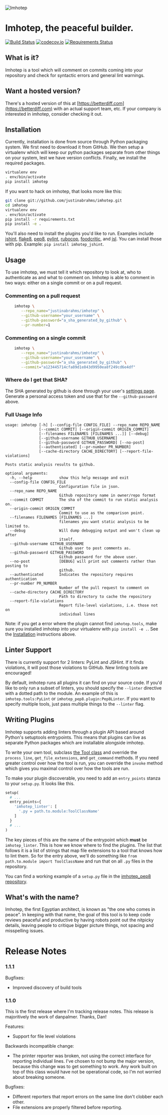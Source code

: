 ![Imhotep](https://raw.github.com/justinabrahms/imhotep/master/imhotep.png)
# Imhotep, the peaceful builder.

[![Build Status](https://travis-ci.org/justinabrahms/imhotep.png?branch=master)](https://travis-ci.org/justinabrahms/imhotep)
[![codecov.io](http://codecov.io/github/justinabrahms/imhotep/coverage.svg?branch=master)](http://codecov.io/github/justinabrahms/imhotep?branch=master)
[![Requirements Status](https://requires.io/github/justinabrahms/imhotep/requirements.png?branch=master)](https://requires.io/github/justinabrahms/imhotep/requirements/?branch=master)

## What is it?
Imhotep is a tool which will comment on commits coming into your
repository and check for syntactic errors and general lint
warnings.

## Want a hosted version?

There's a hosted version of this at
[https://betterdiff.com](https://betterdiff.com) with an actual support
team, etc. If your company is interested in imhotep, consider checking
it out.

## Installation

Currently, installation is done from source through Python packaging
system. We first need to download it from GitHub. We then setup a
virtualenv which will keep our python packages separate from other
things on your system, lest we have version conflicts. Finally, we
install the required packages.

```bash
virtualenv env
. env/bin/activate
pip install imhotep
```

If you want to hack on imhotep, that looks more like this:

```bash
git clone git://github.com/justinabrahms/imhotep.git
cd imhotep
virtualenv env
. env/bin/activate
pip install -r requirements.txt
pip install -e .
```

You'll also need to install the plugins you'd like to run. Examples
include [jshint](https://github.com/justinabrahms/imhotep_jshint),
[flake8](https://github.com/glogiotatidis/imhotep_flake8),
[pep8](https://github.com/justinabrahms/imhotep_pep8), 
[pylint](https://github.com/justinabrahms/imhotep_pylint),
[rubocop](https://github.com/scottjab/imhotep_rubocop),
[foodcritic](https://github.com/scottjab/imhotep_foodcritic),
and [jsl](https://github.com/mghayes/imhotep_jsl). You can
install those with pip. Example: `pip install imhotep_jshint`.

## Usage

To use imhotep, we must tell it which repository to look at, who to
authenticate as and what to comment on. Imhotep is able to comment in
two ways: either on a single commit or on a pull request.


### Commenting on a pull request
```bash
    imhotep \
       --repo_name="justinabrahms/imhotep" \
       --github-username="your_username" \
       --github-password="a_sha_generated_by_github" \
       --pr-number=1
```

### Commenting on a single commit
```bash
    imhotep \
       --repo_name="justinabrahms/imhotep" \
       --github-username="your_username" \
       --github-password="a_sha_generated_by_github" \
       --commit="a123445714cfa89d1e843d9950ea8f249cd6e4df"
```

### Where do I get that SHA?

The SHA generated by github is done through your user's [settings
page](https://github.com/settings/applications). Generate a personal
access token and use that for the `--github-password` above.

### Full Usage Info
```
usage: imhotep [-h] [--config-file CONFIG_FILE] --repo_name REPO_NAME
               [--commit COMMIT] [--origin-commit ORIGIN_COMMIT]
               [--filenames FILENAMES [FILENAMES ...]] [--debug]
               [--github-username GITHUB_USERNAME]
               [--github-password GITHUB_PASSWORD] [--no-post]
               [--authenticated] [--pr-number PR_NUMBER]
               [--cache-directory CACHE_DIRECTORY] [--report-file-violations]

Posts static analysis results to github.

optional arguments:
  -h, --help            show this help message and exit
  --config-file CONFIG_FILE
                        Configuration file in json.
  --repo_name REPO_NAME
                        Github repository name in owner/repo format
  --commit COMMIT       The sha of the commit to run static analysis on.
  --origin-commit ORIGIN_COMMIT
                        Commit to use as the comparison point.
  --filenames FILENAMES [FILENAMES ...]
                        filenames you want static analysis to be limited to.
  --debug               Will dump debugging output and won't clean up after
                        itself.
  --github-username GITHUB_USERNAME
                        Github user to post comments as.
  --github-password GITHUB_PASSWORD
                        Github password for the above user.
  --no-post             [DEBUG] will print out comments rather than posting to
                        github.
  --authenticated       Indicates the repository requires authentication
  --pr-number PR_NUMBER
                        Number of the pull request to comment on
  --cache-directory CACHE_DIRECTORY
                        Path to directory to cache the repository
  --report-file-violations
                        Report file-level violations, i.e. those not on
                        individual lines
```

Note: if you get a error where the plugin cannot find `imhotep.tools`, make
sure you installed imhotep into your virtualenv with `pip install -e .`. See
the [Installation](#installation) instructions above.

## Linter Support

There is currently support for 2 linters: PyLint and JSHint. If it
finds violations, it will post those violations to GitHub. New linting
tools are encouraged!

By default, imhotep runs all plugins it can find on your source
code. If you'd like to only run a subset of linters, you should
specify the `--linter` directive with a dotted path to the module. An
example of this is `imhotep.tools:PyLint` or
`imhotep_pep8.plugin:Pep8Linter`. If you want to specify multiple
tools, just pass multiple things to the `--linter` flag.

## Writing Plugins

Imhotep supports adding linters through a plugin API based around
Python's setuptools entrypoints. This means that plugins can live as
separate Python packages which are installable alongside imhotep.

To write your own tool, subclass [the Tool
class](https://github.com/justinabrahms/imhotep/blob/master/imhotep/tools.py)
and override the `process_line`, `get_file_extensions`, and
`get_command` methods. If you need greater control over how the tool
is run, you can override the `invoke` method which gives you maximal
control over how the tools are run.

To make your plugin discoverable, you need to add an `entry_points`
stanza to your `setup.py`. It looks like this.

```python
setup(
  # ...
  entry_points={
    'imhotep_linter': [
      '.py = path.to.module:ToolClassName'
    ]
  }
  # ...
)
```

The key pieces of this are the name of the entrypoint which **must**
be `imhotep_linter`. This is how we know where to find the
plugins. The list that follows it is a list of strings that map file
extensions to a tool that knows how to lint them. So for the entry
above, we'll do something like `from path.to.module import
ToolClassName` and run that on all `.py` files in the repository.

You can find a working example of a `setup.py` file in the
[imhotep_pep8
repository](https://github.com/justinabrahms/imhotep_pep8/blob/master/setup.py).

## What's with the name?

Imhotep, the first Egyptian architect, is known as "the one who comes
in peace". In keeping with that name, the goal of this tool is to keep
code reviews peaceful and productive by having robots point out the
nitpicky details, leaving people to critique bigger picture things,
not spacing and misspelling issues.


# Release Notes
### 1.1.1

Bugfixes:
- Improved discovery of build tools

### 1.1.0

This is the first release where I'm tracking release notes. This
release is majoritively the work of danpalmer. Thanks, Dan!

Features:
- Support for file level violations

Backwards incompatible change:
- The printer reporter was broken, not using the correct interface for
  reporting individual lines. I've chosen to not bump the major
  version, because this change was to get something to work. Any work
  built on top of this class would have not be operational code, so
  I'm not worried about breaking someone.

Bugfixes:
- Different reporters that report errors on the same line don't
  clobber each other.
- File extensions are properly filtered before reporting.
